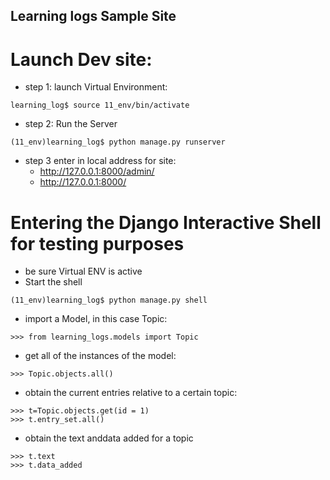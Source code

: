 ## Learning logs Sample Site

# Launch Dev site:
- step 1: launch Virtual Environment: 
```console
learning_log$ source 11_env/bin/activate
```
- step 2: Run the Server
```console
(11_env)learning_log$ python manage.py runserver
``` 
- step 3 enter in local address for site:
  - http://127.0.0.1:8000/admin/
  - http://127.0.0.1:8000/

# Entering the Django Interactive Shell for testing purposes
- be sure Virtual ENV is active
- Start the shell
```console
(11_env)learning_log$ python manage.py shell
``` 
- import a Model, in this case Topic:
```console
>>> from learning_logs.models import Topic
``` 
- get all of the instances of the model:
```console
>>> Topic.objects.all()
``` 
- obtain the current entries relative to a certain topic:
```console
>>> t=Topic.objects.get(id = 1)
>>> t.entry_set.all()
``` 
- obtain the text anddata added for a topic
```console
>>> t.text
>>> t.data_added
``` 
